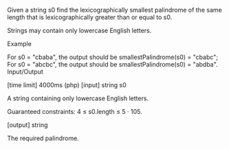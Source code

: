 Given a string s0 find the lexicographically smallest palindrome of the same length that is lexicographically greater than or equal to s0.

Strings may contain only lowercase English letters.

Example

For s0 = "cbaba", the output should be
smallestPalindrome(s0) = "cbabc";
For s0 = "abcbc", the output should be
smallestPalindrome(s0) = "abdba".
Input/Output

[time limit] 4000ms (php)
[input] string s0

A string containing only lowercase English letters.

Guaranteed constraints:
4 ≤ s0.length ≤ 5 · 105.

[output] string

The required palindrome.